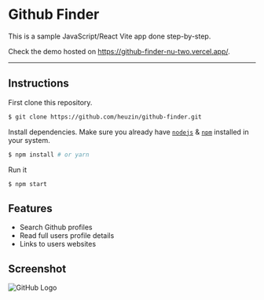 # Github Finder

This is a sample JavaScript/React Vite app done step-by-step.

Check the demo hosted on https://github-finder-nu-two.vercel.app/.

---

## Instructions

First clone this repository.

```bash
$ git clone https://github.com/heuzin/github-finder.git
```

Install dependencies. Make sure you already have [`nodejs`](https://nodejs.org/en/) & [`npm`](https://www.npmjs.com/)
installed in your system.

```bash
$ npm install # or yarn
```

Run it

```bash
$ npm start
```

## Features

- Search Github profiles
- Read full users profile details
- Links to users websites

## Screenshot

![GitHub Logo](/src/assets/github-finder.png)
